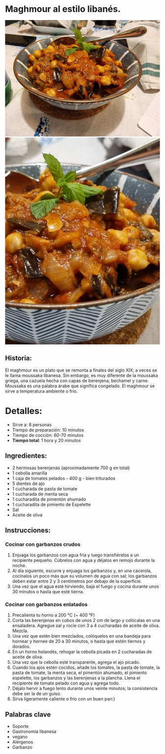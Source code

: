 # Maghmour al estilo libanés.

![Maghmour al estilo libanés](https://github.com/anamorph/recettes/blob/main/photos/fr-accompagnement-maghmour_a_la_libanaise-01.jpg?raw=true) 
![Maghmour al estilo libanés](https://github.com/anamorph/recettes/blob/main/photos/fr-accompagnement-maghmour_a_la_libanaise-02.jpg?raw=true) 

## Historia:
El maghmour es un plato que se remonta a finales del siglo XIX; a veces se le llama moussaka libanesa. Sin embargo, es muy diferente de la moussaka griega, una cazuela hecha con capas de berenjena, bechamel y carne. Moussaka es una palabra árabe que significa congelado. El maghmour se sirve a temperatura ambiente o frío.

# Detalles:
* Sirve a: 8 personas
* Tiempo de preparación: 10 minutos
* Tiempo de cocción: 60-70 minutos
* **Tiempo total**: 1 hora y 20 minutos

## Ingredientes:
* 2 hermosas berenjenas (aproximadamente 700 g en total)
* 1 cebolla amarilla
* 1 caja de tomates pelados - 400 g - bien triturados
* 5 dientes de ajo
* 1 cucharada de pasta de tomate
* 1 cucharada de menta seca
* 1 cucharadita de pimentón ahumado
* 1 cucharadita de pimiento de Espelette
* Sal
* Aceite de oliva

## Instrucciones:
### Cocinar con garbanzos crudos
1. Enjuaga los garbanzos con agua fría y luego transfiérelos a un recipiente pequeño. Cúbrelos con agua y déjalos en remojo durante la noche.
1. Al día siguiente, escurre y enjuaga los garbanzos y, en una cacerola, cocínalos un poco más que su volumen de agua con sal; los garbanzos deben estar entre 2 y 3 centímetros por debajo de la superficie.
1. Una vez que el agua esté hirviendo, baja el fuego y cocina durante unos 30 minutos o hasta que esté tierna.

### Cocinar con garbanzos enlatados
1. Precalienta tu horno a 200 °C (~ 400 °F)
1. Corta las berenjenas en cubos de unos 2 cm de largo y colócalas en una ensaladera. Agregue sal y rocíe con 3 a 4 cucharadas de aceite de oliva. Mezcla.
1. Una vez que estén bien mezclados, colóquelos en una bandeja para hornear y hornee de 20 a 30 minutos, o hasta que estén tiernos y dorados.
1. En un horno holandés, rehogar la cebolla picada en 2 cucharadas de aceite de oliva.
1. Una vez que la cebolla esté transparente, agrega el ajo picado.
1. Cuando los ajos estén cocidos, añade los tomates, la pasta de tomate, la pasta de tomate, la menta seca, el pimentón ahumado, el pimiento espelette, los garbanzos y las berenjenas a la plancha. Llena el recipiente de tomate pelado con agua y agrega todo.
1. Déjalo hervir a fuego lento durante unos veinte minutos; la consistencia debe ser la de un guiso.
1. Sirva ligeramente caliente o frío con un buen pan:)

## Palabras clave
* Soporte
* Gastronomía libanesa
* vegano
* Alérgenos
 * Garbanzo